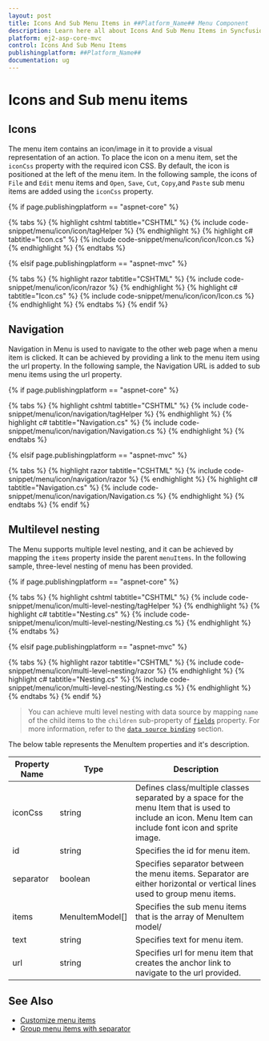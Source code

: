 ```yaml
---
layout: post
title: Icons And Sub Menu Items in ##Platform_Name## Menu Component
description: Learn here all about Icons And Sub Menu Items in Syncfusion ##Platform_Name## Menu component of Syncfusion Essential JS 2 and more.
platform: ej2-asp-core-mvc
control: Icons And Sub Menu Items
publishingplatform: ##Platform_Name##
documentation: ug
---
```



# Icons and Sub menu items

## Icons

The menu item contains an icon/image in it to provide a visual representation of an action.
To place the icon on a menu item, set the `iconCss`
property with the required icon CSS. By default, the icon is positioned at the left of the
menu item. In the following sample, the icons of `File` and `Edit` menu items and `Open`,
`Save`, `Cut`, `Copy`,and `Paste` sub menu items are added using the `iconCss` property.

{% if page.publishingplatform == "aspnet-core" %}

{% tabs %}
{% highlight cshtml tabtitle="CSHTML" %}
{% include code-snippet/menu/icon/icon/tagHelper %}
{% endhighlight %}
{% highlight c# tabtitle="Icon.cs" %}
{% include code-snippet/menu/icon/icon/Icon.cs %}
{% endhighlight %}
{% endtabs %}

{% elsif page.publishingplatform == "aspnet-mvc" %}

{% tabs %}
{% highlight razor tabtitle="CSHTML" %}
{% include code-snippet/menu/icon/icon/razor %}
{% endhighlight %}
{% highlight c# tabtitle="Icon.cs" %}
{% include code-snippet/menu/icon/icon/Icon.cs %}
{% endhighlight %}
{% endtabs %}
{% endif %}



## Navigation

Navigation in Menu is used to navigate to the other web page when a menu item is clicked.
It can be achieved by providing a link to the menu item using the url property. In the following sample,
the Navigation URL is added to sub menu items using the url property.

{% if page.publishingplatform == "aspnet-core" %}

{% tabs %}
{% highlight cshtml tabtitle="CSHTML" %}
{% include code-snippet/menu/icon/navigation/tagHelper %}
{% endhighlight %}
{% highlight c# tabtitle="Navigation.cs" %}
{% include code-snippet/menu/icon/navigation/Navigation.cs %}
{% endhighlight %}
{% endtabs %}

{% elsif page.publishingplatform == "aspnet-mvc" %}

{% tabs %}
{% highlight razor tabtitle="CSHTML" %}
{% include code-snippet/menu/icon/navigation/razor %}
{% endhighlight %}
{% highlight c# tabtitle="Navigation.cs" %}
{% include code-snippet/menu/icon/navigation/Navigation.cs %}
{% endhighlight %}
{% endtabs %}
{% endif %}



## Multilevel nesting

The Menu supports multiple level nesting, and it can be achieved by mapping the `items`
property inside the parent `menuItems`.
In the following sample, three-level nesting of menu has been provided.

{% if page.publishingplatform == "aspnet-core" %}

{% tabs %}
{% highlight cshtml tabtitle="CSHTML" %}
{% include code-snippet/menu/icon/multi-level-nesting/tagHelper %}
{% endhighlight %}
{% highlight c# tabtitle="Nesting.cs" %}
{% include code-snippet/menu/icon/multi-level-nesting/Nesting.cs %}
{% endhighlight %}
{% endtabs %}

{% elsif page.publishingplatform == "aspnet-mvc" %}

{% tabs %}
{% highlight razor tabtitle="CSHTML" %}
{% include code-snippet/menu/icon/multi-level-nesting/razor %}
{% endhighlight %}
{% highlight c# tabtitle="Nesting.cs" %}
{% include code-snippet/menu/icon/multi-level-nesting/Nesting.cs %}
{% endhighlight %}
{% endtabs %}
{% endif %}



> You can achieve multi level nesting with data source by mapping `name` of the child items
to the `children` sub-property
of [`fields`](https://help.syncfusion.com/cr/cref_files/aspnetcore-js2/Syncfusion.EJ2~Syncfusion.EJ2.Navigations.Menu~Fields.html) property. For more information, refer to
the [`data source binding`](./data-source-binding-and-custom-menu-items#data-binding) section.

The below table represents the MenuItem properties and it's description.

Property Name | Type | Description
-----|----- | -----
|iconCss|string|Defines class/multiple classes separated by a space for the menu Item that is used to include an icon. Menu Item can include font icon and sprite image.
|id|string|Specifies the id for menu item.
|separator|boolean|Specifies separator between the menu items. Separator are either horizontal or vertical lines used to group menu items.
|items|MenuItemModel[]|Specifies the sub menu items that is the array of MenuItem model/
|text|string|Specifies text for menu item.
|url|string|Specifies url for menu item that creates the anchor link to navigate to the url provided.

## See Also

* [Customize menu items](./how-to#customize-menu-items)
* [Group menu items with separator](./getting-started#group-menu-items-with-separator)